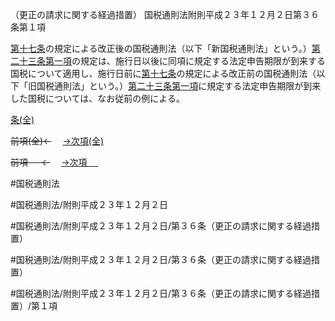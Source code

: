 （更正の請求に関する経過措置）
国税通則法附則平成２３年１２月２日第３６条第１項

[第十七条](国税通則法＿＿＿＿附則平成２３年１２月２日第１７条第１項)の規定による改正後の国税通則法（以下「新国税通則法」という。）[第二十三条第一項](国税通則法＿＿＿＿附則平成２３年１２月２日第２３条第１項)の規定は、施行日以後に同項に規定する法定申告期限が到来する国税について適用し、施行日前に[第十七条](国税通則法＿＿＿＿附則平成２３年１２月２日第１７条第１項)の規定による改正前の国税通則法（以下「旧国税通則法」という。）[第二十三条第一項](国税通則法＿＿＿＿附則平成２３年１２月２日第２３条第１項)に規定する法定申告期限が到来した国税については、なお従前の例による。

[条(全)](国税通則法＿＿＿＿附則平成２３年１２月２日第３６条_.md)

~~前項(全)←~~　  [→次項(全)](国税通則法＿＿＿＿附則平成２３年１２月２日第３６条第２項_.md)

~~前項 　 ←~~　  [→次項 　 ](国税通則法＿＿＿＿附則平成２３年１２月２日第３６条第２項.md)



#国税通則法

#国税通則法/附則平成２３年１２月２日

#国税通則法/附則平成２３年１２月２日/第３６条（更正の請求に関する経過措置）

#国税通則法/附則平成２３年１２月２日/第３６条（更正の請求に関する経過措置）

#国税通則法/附則平成２３年１２月２日/第３６条（更正の請求に関する経過措置）/第１項

